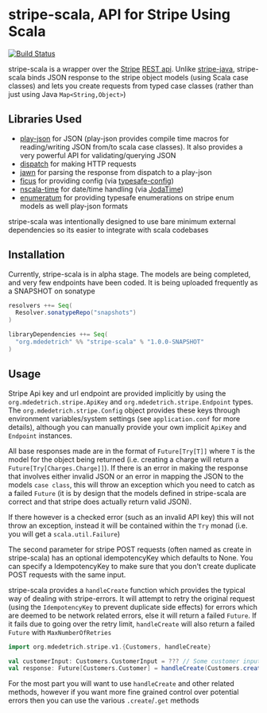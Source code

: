 # stripe-scala, API for Stripe Using Scala

[![Build Status](https://travis-ci.org/mdedetrich/stripe-scala.svg?branch=master)](https://travis-ci.org/mdedetrich/stripe-scala)

stripe-scala is a wrapper over the [Stripe](https://stripe.com/) [REST api](https://stripe.com/docs/api/curl#intro). Unlike
[stripe-java](https://github.com/stripe/stripe-java), stripe-scala binds JSON response to the stripe object models (using Scala
case classes) and lets you create requests from typed case classes (rather than just using Java `Map<String,Object>`)

## Libraries Used
- [play-json](https://www.playframework.com/documentation/2.4.x/ScalaJson) for JSON (play-json provides compile time macros for 
reading/writing JSON from/to scala case classes). It also provides a very powerful API for validating/querying JSON
- [dispatch](https://github.com/dispatch/reboot) for making HTTP requests
- [jawn](https://github.com/non/jawn) for parsing the response from dispatch to a play-json
- [ficus](https://github.com/iheartradio/ficus) for providing config (via [typesafe-config](https://github.com/typesafehub/config))
- [nscala-time](https://github.com/nscala-time/nscala-time) for date/time handling (via [JodaTime](http://www.joda.org/joda-time/))
- [enumeratum](https://github.com/lloydmeta/enumeratum) for providing typesafe enumerations on stripe enum models as well play-json formats

stripe-scala was intentionally designed to use bare minimum external dependencies so its easier to integrate with scala codebases

## Installation

Currently, stripe-scala is in alpha stage. The models are being completed, and very few endpoints have been coded. It is being uploaded
frequently as a SNAPSHOT on sonatype

```scala
resolvers ++= Seq(
  Resolver.sonatypeRepo("snapshots")
)

libraryDependencies ++= Seq(
  "org.mdedetrich" %% "stripe-scala" % "1.0.0-SNAPSHOT"
)
```

## Usage
Stripe Api key and url endpoint are provided implicitly by using the `org.mdedetrich.stripe.ApiKey` and `org.mdedetrich.stripe.Endpoint` 
types. The `org.mdedetrich.stripe.Config` object provides these keys through environment variables/system settings (see `application.conf`
for more details), although you can manually provide your own implicit `ApiKey` and `Endpoint` instances.
 
All base responses made are in the format of `Future[Try[T]]` where `T` is the model for the object being returned (i.e. creating a charge
will return a `Future[Try[Charges.Charge]]`). If there is an error in making the response that involves either invalid JSON or an error
in mapping the JSON to the models  `case class`, this will throw an exception which you need to catch 
as a failed `Future` (it is by design that the models defined in stripe-scala are correct and that stripe does actually return valid JSON).

If there however is a checked error (such as an invalid API key) this will not throw an exception, 
instead it will be contained within the `Try` monad (i.e. you will get a `scala.util.Failure`)

The second parameter for stripe POST requests (often named as create in stripe-scala) has an optional idempotencyKey which defaults
to None. You can specify a IdempotencyKey to make sure that you don't create duplicate POST requests with the same input.

stripe-scala provides a `handleCreate` function which provides the typical way of dealing with stripe-errors.
It will attempt to retry the original request (using the `IdempotencyKey` to prevent duplicate side effects) for
errors which are deemed to be network related errors, else it will return a failed `Future`. If it
fails due to going over the retry limit, `handleCreate` will also return a failed `Future` with `MaxNumberOfRetries`

```scala
import org.mdedetrich.stripe.v1.{Customers, handleCreate}

val customerInput: Customers.CustomerInput = ??? // Some customer input
val response: Future[Customers.Customer] = handleCreate(Customers.create(customerInput))
```

For the most part you will want to use `handleCreate` and other related methods, however if you want 
more fine grained control over potential errors then you can use the various `.create`/`.get` methods 